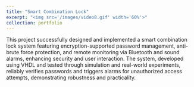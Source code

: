 ```yaml
---
title: "Smart Combination Lock"
excerpt: "<img src='/images/video8.gif' width='60%'>"
collection: portfolio
---
```


This project successfully designed and implemented a smart combination lock system featuring encryption-supported password management, anti-brute force protection, and remote monitoring via Bluetooth and sound alarms, enhancing security and user interaction. The system, developed using VHDL and tested through simulation and real-world experiments, reliably verifies passwords and triggers alarms for unauthorized access attempts, demonstrating robustness and practicality.